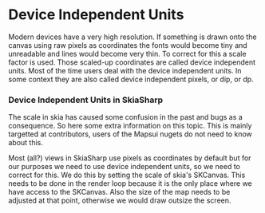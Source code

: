 # Device Independent Units

Modern devices have a very high resolution. If something is drawn onto the canvas using raw pixels as coordinates the fonts would become tiny and unreadable and lines would become very thin. To correct for this a scale factor is used. Those scaled-up coordinates are called device independent units. Most of the time users deal with the device independent units. In some context they are also called device independent pixels, or dip, or dp.

### Device Independent Units in SkiaSharp

The scale in skia has caused some confusion in the past and bugs as a consequence. So here some extra information on this topic. This is mainly targetted at contributors, users of the Mapsui nugets do not need to know about this.

Most (all?) views in SkiaSharp use pixels as coordinates by default but for our purposes we need to use device independent units, so we need to correct for this. We do this by setting the scale of skia's SKCanvas. This needs to be done in the render loop because it is the only place where we have access to the SKCanvas. Also the size of the map needs to be adjusted at that point, otherwise we would draw outsize the screen.
